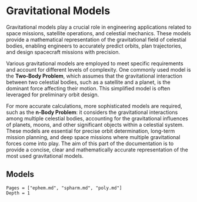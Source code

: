 # Gravitational Models

Gravitational models play a crucial role in engineering applications related to space 
missions, satellite operations, and celestial mechanics. These models provide a mathematical 
representation of the gravitational field of celestial bodies, enabling engineers to accurately 
predict orbits, plan trajectories, and design spacecraft missions with precision.

Various gravitational models are employed to meet specific requirements and account for 
different levels of complexity. One commonly used model is the **Two-Body Problem**, which assumes 
that the gravitational interaction between two celestial bodies, such as a satellite and 
a planet, is the dominant force affecting their motion. This simplified model is often 
leveraged for preliminary orbit design.

For more accurate calculations, more sophisticated models are required, such as the 
**n-Body Problem**: it considers the gravitational interactions among multiple celestial 
bodies, accounting for the gravitational influences of planets, moons, and other significant 
objects within a celestial system. These models are essential for precise orbit determination, 
long-term mission planning, and deep space missions where multiple gravitational forces come into play.
The aim of this part of the documentation is to provide a concise, clear and mathematically accurate 
representation of the most used gravitational models.

## Models

```@contents
Pages = ["ephem.md", "spharm.md", "poly.md"]
Depth = 1
```